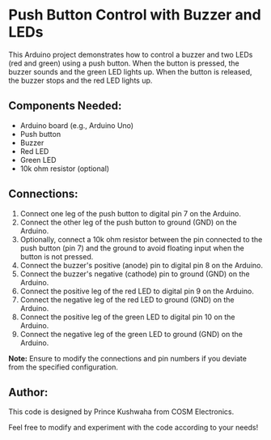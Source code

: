 # Push Button Control with Buzzer and LEDs

This Arduino project demonstrates how to control a buzzer and two LEDs (red and green) using a push button. When the button is pressed, the buzzer sounds and the green LED lights up. When the button is released, the buzzer stops and the red LED lights up.

## Components Needed:
- Arduino board (e.g., Arduino Uno)
- Push button
- Buzzer
- Red LED
- Green LED
- 10k ohm resistor (optional)

## Connections:
1. Connect one leg of the push button to digital pin 7 on the Arduino.
2. Connect the other leg of the push button to ground (GND) on the Arduino.
3. Optionally, connect a 10k ohm resistor between the pin connected to the push button (pin 7) and the ground to avoid floating input when the button is not pressed.
4. Connect the buzzer's positive (anode) pin to digital pin 8 on the Arduino.
5. Connect the buzzer's negative (cathode) pin to ground (GND) on the Arduino.
6. Connect the positive leg of the red LED to digital pin 9 on the Arduino.
7. Connect the negative leg of the red LED to ground (GND) on the Arduino.
8. Connect the positive leg of the green LED to digital pin 10 on the Arduino.
9. Connect the negative leg of the green LED to ground (GND) on the Arduino.

**Note:** Ensure to modify the connections and pin numbers if you deviate from the specified configuration.

## Author:
This code is designed by Prince Kushwaha from COSM Electronics.

Feel free to modify and experiment with the code according to your needs!
